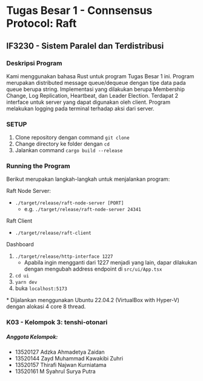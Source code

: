 # Tugas Besar 1 - Connsensus Protocol: Raft
## IF3230 - Sistem Paralel dan Terdistribusi
### Deskripsi Program
Kami menggunakan bahasa Rust untuk program Tugas Besar 1 ini. Program merupakan distributed message queue/dequeue dengan tipe data pada queue berupa string. Implementasi yang dilakukan berupa Membership Change, Log Replication, Heartbeat, dan Leader Election. Terdapat 2 interface untuk server yang dapat digunakan oleh client. Program melakukan logging pada terminal terhadap aksi dari server.
### SETUP
1. Clone repository dengan command `git clone`
2. Change directory ke folder dengan `cd`
3. Jalankan command `cargo build --release`

### Running the Program
Berikut merupakan langkah-langkah untuk menjalankan program:

Raft Node Server: 
- `./target/release/raft-node-server [PORT]`
  - e.g. `./target/release/raft-node-server 24341`

Raft Client
- `./target/release/raft-client`

Dashboard
1. `./target/release/http-interface 1227`
    - Apabila ingin mengganti dari 1227 menjadi yang lain, dapar dilakukan dengan mengubah address endpoint di `src/ui/App.tsx`
2. `cd ui`
3. `yarn dev`
4. buka `localhost:5173`

\* Dijalankan menggunakan Ubuntu 22.04.2 (VirtualBox with Hyper-V) dengan alokasi 4 core 8 thread.

### K03 - Kelompok 3: tenshi-otonari
##### Anggota Kelompok:
- 13520127 Adzka Ahmadetya Zaidan
- 13520144 Zayd Muhammad Kawakibi Zuhri
- 13520157 Thirafi Najwan Kurniatama
- 13520161 M Syahrul Surya Putra
